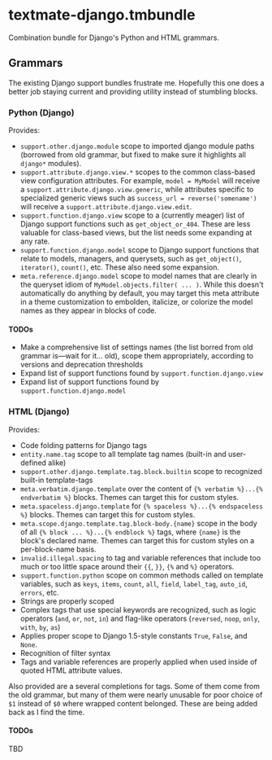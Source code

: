 # textmate-django.tmbundle

Combination bundle for Django's Python and HTML grammars.

## Grammars
The existing Django support bundles frustrate me.  Hopefully this one does a better job staying current and providing utility instead of stumbling blocks.

### Python (Django)
Provides:

* ``support.other.django.module`` scope to imported django module paths (borrowed from old grammar, but fixed to make sure it highlights all ``django*`` modules).
* ``support.attribute.django.view.*`` scopes to the common class-based view configuration attributes.  For example, ``model = MyModel`` will receive a ``support.attribute.django.view.generic``, while attributes specific to specialized generic views such as ``success_url = reverse('somename')`` will receive a ``support.attribute.django.view.edit``.
* ``support.function.django.view`` scope to a (currently meager) list of Django support functions such as ``get_object_or_404``.  These are less valuable for class-based views, but the list needs some expanding at any rate.
* ``support.function.django.model`` scope to Django support functions that relate to models, managers, and querysets, such as ``get_object()``, ``iterator()``, ``count()``, etc.  These also need some expansion.
* ``meta.reference.django.model`` scope to model names that are clearly in the queryset idiom of ``MyModel.objects.filter( ... )``.  While this doesn't automatically do anything by default, you may target this meta attribute in a theme customization to embolden, italicize, or colorize the model names as they appear in blocks of code.

#### TODOs

* Make a comprehensive list of settings names (the list borred from old grammar is—wait for it... old), scope them appropriately, according to versions and deprecation thresholds
* Expand list of support functions found by ``support.function.django.view``
* Expand list of support functions found by ``support.function.django.model``


### HTML (Django)
Provides:

* Code folding patterns for Django tags
* ``entity.name.tag`` scope to all template tag names (built-in and user-defined alike)
* ``support.other.django.template.tag.block.builtin`` scope to recognized built-in template-tags
* ``meta.verbatim.django.template`` over the content of ``{% verbatim %}...{% endverbatim %}`` blocks.  Themes can target this for custom styles.
* ``meta.spaceless.django.template`` for ``{% spaceless %}...{% endspaceless %}`` blocks.  Themes can target this for custom styles.
* ``meta.scope.django.template.tag.block-body.{name}`` scope in the body of all ``{% block ... %}...{% endblock %}`` tags, where ``{name}`` is the block's declared name.  Themes can target this for custom styles on a per-block-name basis.
* ``invalid.illegal.spacing`` to tag and variable references that include too much or too little space around their ``{{``, ``}}``, ``{%`` and ``%}`` operators.
* ``support.function.python`` scope on common methods called on template variables, such as ``keys``, ``items``, ``count``, ``all``, ``field``, ``label_tag``, ``auto_id``, ``errors``, etc.
* Strings are properly scoped
* Complex tags that use special keywords are recognized, such as logic operators (``and``, ``or``, ``not``, ``in``) and flag-like operators (``reversed``, ``noop``, ``only``, ``with``, ``by``, ``as``)
* Applies proper scope to Django 1.5-style constants ``True``, ``False``, and ``None``.
* Recognition of filter syntax
* Tags and variable references are properly applied when used inside of quoted HTML attribute values.

Also provided are a several completions for tags.  Some of them come from the old grammar, but many of them were nearly unusable for poor choice of ``$1`` instead of ``$0`` where wrapped content belonged.  These are being added back as I find the time.

#### TODOs
TBD
